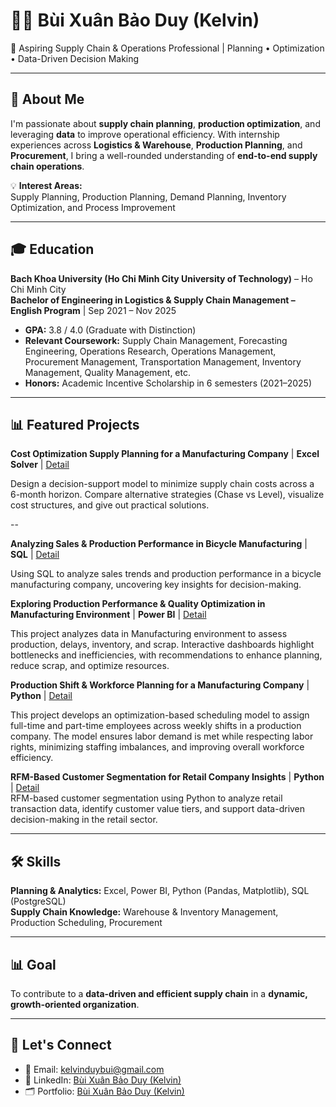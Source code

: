 # 👨‍🎓 Bùi Xuân Bảo Duy (Kelvin)  
🎯 Aspiring Supply Chain & Operations Professional | Planning • Optimization • Data-Driven Decision Making  

---

## 🚀 About Me  
I'm passionate about **supply chain planning**, **production optimization**, and leveraging **data** to improve operational efficiency. With internship experiences across **Logistics & Warehouse**, **Production Planning**, and **Procurement**, I bring a well-rounded understanding of **end-to-end supply chain operations**.  

💡 **Interest Areas:**  
Supply Planning, Production Planning, Demand Planning, Inventory Optimization, and Process Improvement  

---

## 🎓 Education  
**Bach Khoa University (Ho Chi Minh City University of Technology)** – Ho Chi Minh City  
**Bachelor of Engineering in Logistics & Supply Chain Management – English Program** | Sep 2021 – Nov 2025  
- **GPA:** 3.8 / 4.0 (Graduate with Distinction)  
- **Relevant Coursework:** Supply Chain Management, Forecasting Engineering, Operations Research, Operations Management, Procurement Management, Transportation Management, Inventory Management, Quality Management, etc.  
- **Honors:** Academic Incentive Scholarship in 6 semesters (2021–2025)  

---

## 📊 Featured Projects  
**Cost Optimization Supply Planning for a Manufacturing Company** | **Excel Solver** | [Detail](https://github.com/kelvinduybui/Cost-Optimization-Supply-Planning-for-a-Manufacturing-Company-Excel-Solver)  

Design a decision-support model to minimize supply chain costs across a 6-month horizon. Compare alternative strategies (Chase vs Level), visualize cost structures, and give out practical solutions.

--

**Analyzing Sales & Production Performance in Bicycle Manufacturing** | **SQL** | [Detail](https://github.com/kelvinduybui/Analyzing-Sales-Production-Performance-in-Bicycle-Manufacturing-SQL)  

Using SQL to analyze sales trends and production performance in a bicycle manufacturing company, uncovering key insights for decision-making.

**Exploring Production Performance & Quality Optimization in Manufacturing Environment** | **Power BI** | [Detail](https://github.com/kelvinduybui/Exploring-Production-Performance-Quality-Optimization-in-Manufacturing-Environment-Power_BI)  

This project analyzes data in Manufacturing environment to assess production, delays, inventory, and scrap. Interactive dashboards highlight bottlenecks and inefficiencies, with recommendations to enhance planning, reduce scrap, and optimize resources.

**Production Shift & Workforce Planning for a Manufacturing Company** | **Python** | [Detail](https://github.com/kelvinduybui/Production-Shift-Workforce-Planning-for-a-Manufacturing-Company-Python)  

This project develops an optimization-based scheduling model to assign full-time and part-time employees across weekly shifts in a production company. The model ensures labor demand is met while respecting labor rights, minimizing staffing imbalances, and improving overall workforce efficiency.

**RFM-Based Customer Segmentation for Retail Company Insights** | **Python** | [Detail](https://github.com/kelvinduybui/RFM-Segmentation-for-Retail-Customer-Insights-Python)    
RFM-based customer segmentation using Python to analyze retail transaction data, identify customer value tiers, and support data-driven decision-making in the retail sector.

---

## 🛠 Skills  
**Planning & Analytics:** Excel, Power BI, Python (Pandas, Matplotlib), SQL (PostgreSQL)  
**Supply Chain Knowledge:** Warehouse & Inventory Management, Production Scheduling, Procurement  

---

## 📊 Goal  
To contribute to a **data-driven and efficient supply chain** in a **dynamic, growth-oriented organization**.  

---

## 🤝 Let's Connect  
- 📧 Email: kelvinduybui@gmail.com  
- 💼 LinkedIn: [Bùi Xuân Bảo Duy (Kelvin)](https://www.linkedin.com/in/xuan-bao-duy-bui-924067200/)  
- 🗂 Portfolio: [Bùi Xuân Bảo Duy (Kelvin)](https://github.com/kelvinduybui?tab=repositories)  
